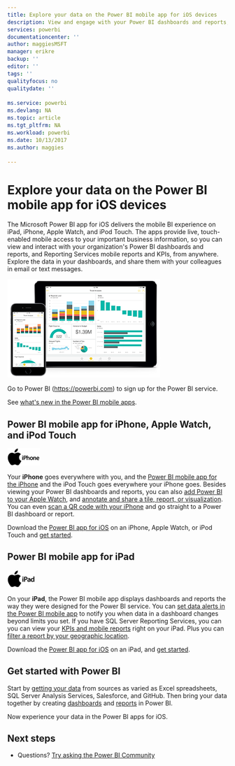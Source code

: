 ```yaml
---
title: Explore your data on the Power BI mobile app for iOS devices
description: View and engage with your Power BI dashboards and reports, and Reporting Services mobile reports and KPIs, on your iPad, iPhone, Apple Watch, and iPod Touch.
services: powerbi
documentationcenter: ''
author: maggiesMSFT
manager: erikre
backup: ''
editor: ''
tags: ''
qualityfocus: no
qualitydate: ''

ms.service: powerbi
ms.devlang: NA
ms.topic: article
ms.tgt_pltfrm: NA
ms.workload: powerbi
ms.date: 10/13/2017
ms.author: maggies

---
```

# Explore your data on the Power BI mobile app for iOS devices
The Microsoft Power BI app for iOS delivers the mobile BI experience on iPad, iPhone, Apple Watch, and iPod Touch. The apps provide live, touch-enabled mobile access to your important business information, so you can view and interact with your organization's Power BI dashboards and reports, and Reporting Services mobile reports and KPIs, from anywhere. Explore the data in your dashboards, and share them with your colleagues in email or text messages.

![iPhone and iPad](media/powerbi-mobile-ipad-iphone-apps/PBI_iPad_iPhoneDevices.png)

Go to Power BI (https://powerbi.com) to sign up for the Power BI service.

See [what's new in the Power BI mobile apps](powerbi-mobile-whats-new-in-the-mobile-apps.md).

## Power BI mobile app for iPhone, Apple Watch, and iPod Touch
![iPhone logo](media/powerbi-mobile-ipad-iphone-apps/iphone-logo-40-px.png)

Your **iPhone** goes everywhere with you, and the [Power BI mobile app for the iPhone](powerbi-mobile-ipad-app-get-started.md) and the iPod Touch goes everywhere your iPhone goes. Besides viewing your Power BI dashboards and reports, you can also [add Power BI to your Apple Watch](mobile-apple-watch.md), and [annotate and share a tile, report, or visualization](mobile-annotate-and-share-a-tile-from-the-mobile-apps.md). You can even [scan a QR code with your iPhone](powerbi-mobile-qr-code-for-tile.md) and go straight to a Power BI dashboard or report.

Download the [Power BI app for iOS](http://go.microsoft.com/fwlink/?LinkId=522062) on an iPhone, Apple Watch, or iPod Touch and [get started](powerbi-mobile-iphone-app-get-started.md).

## Power BI mobile app for iPad
![iPad logo](media/powerbi-mobile-ipad-iphone-apps/ipad-logo-40-px.png)

On your **iPad**, the Power BI mobile app displays dashboards and reports the way they were designed for the Power BI service. You can [set data alerts in the Power BI mobile app](powerbi-mobile-set-data-alerts-in-the-iphone-app.md) to notify you when data in a dashboard changes beyond limits you set. If you have SQL Server Reporting Services, you can you can view your [KPIs and mobile reports](powerbi-mobile-iphone-kpis-mobile-reports.md) right on your iPad. Plus you can [filter a report by your geographic location](powerbi-mobile-geofiltering.md).  

Download the [Power BI app for iOS](http://go.microsoft.com/fwlink/?LinkId=522062) on an iPad, and [get started](powerbi-mobile-ipad-app-get-started.md).

## Get started with Power BI
Start by [getting your data](service-get-data.md) from sources as varied as Excel spreadsheets, SQL Server Analysis Services, Salesforce, and GitHub. Then bring your data together by creating [dashboards](service-dashboards.md) and [reports](service-reports.md) in Power BI.

Now experience your data in the Power BI apps for iOS.

## Next steps
* Questions? [Try asking the Power BI Community](http://community.powerbi.com/)

